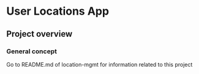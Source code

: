 # User Locations App 

## Project overview

### General concept

Go to README.md of location-mgmt for information related to this project

